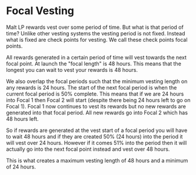 # Focal Vesting

Malt LP rewards vest over some period of time. But what is that period of time? Unlike other vesting systems the vesting period is not fixed. Instead what is fixed are check points for vesting. We call these check points focal points.

All rewards generated in a certain period of time will vest towards the next focal point. At launch the "focal length" is 48 hours. This means that the longest you can wait to vest your rewards is 48 hours. 

We also overlap the focal periods such that the minimum vesting length on any rewards is 24 hours. The start of the next focal period is when the current focal period is 50% complete. This means that if we are 24 hours into Focal 1 then Focal 2 will start (despite there being 24 hours left to go on Focal 1). Focal 1 now continues to vest its rewards but no new rewards are generated into that focal period. All new rewards go into Focal 2 which has 48 hours left.

So if rewards are generated at the vest start of a focal period you will have to wait 48 hours and if they are created 50% (24 hours) into the period it will vest over 24 hours. However if it comes 51% into the period then it will actually go into the next focal point instead and vest over 48 hours.

This is what creates a maximum vesting length of 48 hours and a minimum of 24 hours.

